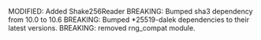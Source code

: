 MODIFIED: Added Shake256Reader
BREAKING: Bumped sha3 dependency from 10.0 to 10.6
BREAKING: Bumped *25519-dalek dependencies to their latest versions.
BREAKING: removed rng_compat module.

